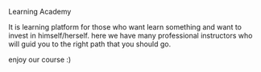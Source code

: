 Learning Academy

It is learning platform for those who want learn something and want to invest in himself/herself.
here we have many professional instructors who will guid you to the right path that you should go.

enjoy our course :)
